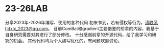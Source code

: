 # 23-26LAB
分享2023年-2026年编写、使用的各种代码
初来乍到，若有侵权等行为，请联系tjdxlx_2023@qq.com。
目前ComBat和gradient主要借鉴的前辈的内容，我基于自身研究需要对其进行了部分修改。
十分感谢前辈的开源代码，给了我学习和研究的机会。
其他代码均为个人编写优化的，有问题欢迎讨论。
